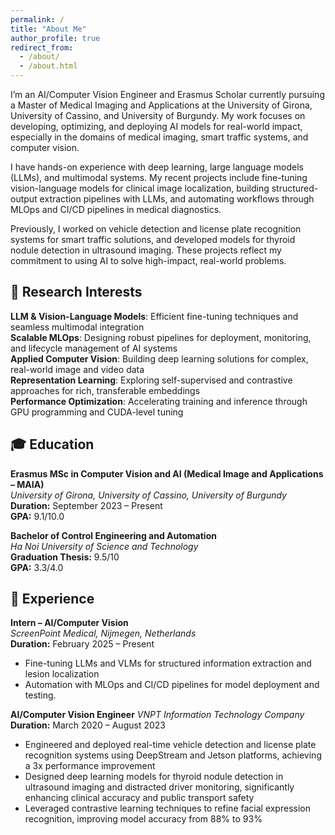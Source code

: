 ```yaml
---
permalink: /
title: "About Me"
author_profile: true
redirect_from: 
  - /about/
  - /about.html
---
```


I’m an AI/Computer Vision Engineer and Erasmus Scholar currently pursuing a Master of Medical Imaging and Applications at the University of Girona, University of Cassino, and University of Burgundy. My work focuses on developing, optimizing, and deploying AI models for real-world impact, especially in the domains of medical imaging, smart traffic systems, and computer vision.

I have hands-on experience with deep learning, large language models (LLMs), and multimodal systems. My recent projects include fine-tuning vision-language models for clinical image localization, building structured-output extraction pipelines with LLMs, and automating workflows through MLOps and CI/CD pipelines in medical diagnostics.

Previously, I worked on vehicle detection and license plate recognition systems for smart traffic solutions, and developed models for thyroid nodule detection in ultrasound imaging. These projects reflect my commitment to using AI to solve high-impact, real-world problems.

## 🔬 Research Interests ##  
**LLM & Vision-Language Models**: Efficient fine-tuning techniques and seamless multimodal integration	  
**Scalable MLOps**: Designing robust pipelines for deployment, monitoring, and lifecycle management of AI systems  
**Applied Computer Vision**: Building deep learning solutions for complex, real-world image and video data  
**Representation Learning**: Exploring self-supervised and contrastive approaches for rich, transferable embeddings  
**Performance Optimization**: Accelerating training and inference through GPU programming and CUDA-level tuning


## 🎓 Education
**Erasmus MSc in Computer Vision and AI (Medical Image and Applications – MAIA)**  
_University of Girona, University of Cassino, University of Burgundy_  
**Duration:** September 2023 – Present  
**GPA:** 9.1/10.0

**Bachelor of Control Engineering and Automation**  
_Ha Noi University of Science and Technology_  
**Graduation Thesis:** 9.5/10  
**GPA:** 3.3/4.0

## 💼 Experience
**Intern – AI/Computer Vision**  
_ScreenPoint Medical, Nijmegen, Netherlands_  
**Duration:** February 2025 – Present  
  - Fine-tuning LLMs and VLMs for structured information extraction and lesion localization
  - Automation with MLOps and CI/CD pipelines for model deployment and testing.

**AI/Computer Vision Engineer**
_VNPT Information Technology Company_
**Duration:** March 2020 – August 2023  
  - Engineered and deployed real-time vehicle detection and license plate recognition systems using DeepStream and Jetson platforms, achieving a 3x performance improvement
  - Designed deep learning models for thyroid nodule detection in ultrasound imaging and distracted driver monitoring, significantly enhancing clinical accuracy and public transport safety
  - Leveraged contrastive learning techniques to refine facial expression recognition, improving model accuracy from 88% to 93%